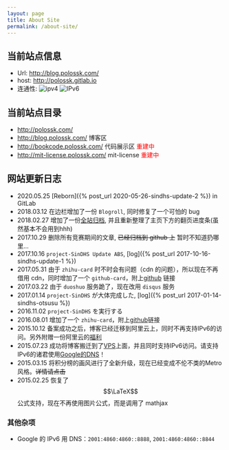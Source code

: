 ```yaml
---
layout: page
title: About Site
permalink: /about-site/
---
```

## 当前站点信息

* Url: <http://blog.polossk.com/>
* host: <http://polossk.gitlab.io>
* 连通性: ![ipv4](https://img.shields.io/badge/IPv4-OK-green.svg) ![IPv6](https://img.shields.io/badge/ipv6-Failed-red.svg)

## 当前站点目录

* <http://polossk.com/>
* <http://blog.polossk.com/> 博客区 
* <http://bookcode.polossk.com/> 代码展示区 <span style="color: #ff0000;">重建中</span>
* <http://mit-license.polossk.com/> mit-license <span style="color: #ff0000;">重建中</span>

## 网站更新日志

* 2020.05.25 [Reborn]({% post_url 2020-05-26-sindhs-update-2 %}) in GitLab
* 2018.03.12 在边栏增加了一份 `Blogroll`, 同时修复了一个可怕的 bug
* 2018.02.27 增加了一份[全站归档](/post-archive/), 并且重新整理了主页下方的翻页进度条(虽然基本不会用到hhh)
* 2017.10.29 删除所有竞赛期间的文章, <del>已经归档到 github 上</del> 暂时不知道扔哪里...
* 2017.10.16 `project-SinDHS Update ABS`, [log]({% post_url 2017-10-16-sindhs-update-1 %})
* 2017.05.31 由于 `zhihu-card` 时不时会有问题（cdn 的问题），所以现在不再借用 cdn，同时增加了一个 `github-card`，附上[github](https://github.com/lepture/github-cards) 链接
* 2017.03.22 由于 `duoshuo` 服务跪了，现在改用 `disqus` 服务
* 2017.01.14 `project-SinDHS` が大体完成した, [log]({% post_url 2017-01-14-sindhs-otsusu %})
* 2016.11.02 `project-SinDHS` を実行する
* 2016.08.01 增加了一个 `zhihu-card`，附上[github](https://github.com/laike9m/zhihu-card)链接
* 2015.10.12 备案成功之后，博客已经迁移到阿里云上，同时不再支持IPv6的访问。另外附赠一份阿里云的[福利](https://www.aliyun.com/minisite/goods?userCode=xgagg7go)
* 2015.07.23 成功将博客搬迁到了[VPS](#vps)上面，并且同时支持IPv6访问。请支持IPv6的诸君使用[Google的DNS](#gdns)！
* 2015.03.15 将积分榜的画风进行了全新升级，现在已经变成不伦不类的Metro风格。<del>详情请点击</del>
* 2015.02.25 恢复了 $$\LaTeX$$ 公式支持，现在不再使用图片公式，而是调用了 mathjax

### 其他杂项

* Google 的 IPv6 用 DNS：`2001:4860:4860::8888`, `2001:4860:4860::8844`